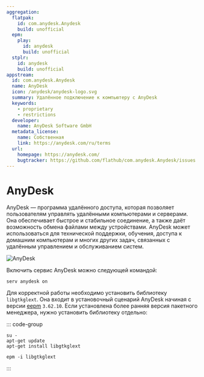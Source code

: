 ```yaml
---
aggregation:
  flatpak:
    id: com.anydesk.Anydesk
    build: unofficial
  epm:
    play:
      id: anydesk
      build: unofficial
  stplr:
    id: anydesk
    build: unofficial
appstream:
  id: com.anydesk.Anydesk
  name: AnyDesk
  icon: /anydesk/anydesk-logo.svg
  summary: Удалённое подключение к компьютеру с AnyDesk
  keywords:
    - proprietary
    - restrictions
  developer:
    name: AnyDesk Software GmbH
  metadata_license:
    name: Собственная
    link: https://anydesk.com/ru/terms
  url:
    homepage: https://anydesk.com/
    bugtracker: https://github.com/flathub/com.anydesk.Anydesk/issues
---
```


# AnyDesk

AnyDesk — программа удалённого доступа, которая позволяет пользователям управлять удалёнными компьютерами и серверами. Она обеспечивает быстрое и стабильное соединение, а также даёт возможность обмена файлами между устройствами. AnyDesk может использоваться для технической поддержки, обучения, доступа к домашним компьютерам и многих других задач, связанных с удалённым управлением и обслуживанием систем.

![AnyDesk](/anydesk/anydesk-1.png)

<!--@include: @ru/apps/.parts/install/content-flatpak.md-->

<!--@include: @ru/apps/.parts/install/content-stplr.md-->

<!--@include: @ru/apps/.parts/install/content-epm-play.md-->

Включить сервис AnyDesk можно следующей командой:

```shell
serv anydesk on
```

Для корректной работы необходимо установить библиотеку `libgtkglext`. Она входит в установочный сценарий AnyDesk начиная с версии [eepm](/package-manager/epm/) `3.62.10`. Если установлена более ранняя версия пакетного менеджера, нужно установить библиотеку отдельно:

::: code-group

```shell[apt-get]
su -
apt-get update
apt-get install libgtkglext
```

```shell[epm]
epm -i libgtkglext
```

:::
